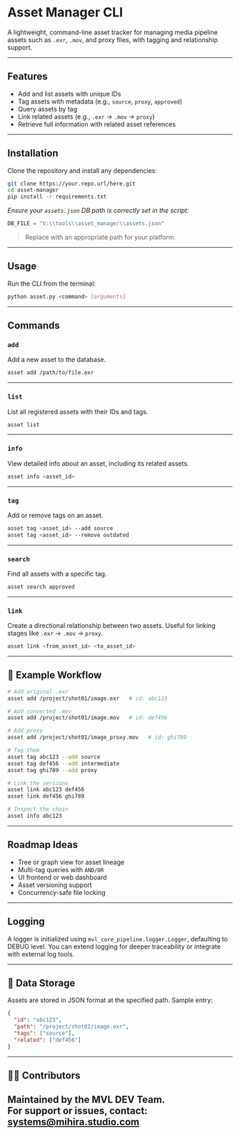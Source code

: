 # Asset Manager CLI

A lightweight, command-line asset tracker for managing media pipeline assets such as `.exr`, `.mov`, and proxy files, with tagging and relationship support.

---

## Features

- Add and list assets with unique IDs
- Tag assets with metadata (e.g., `source`, `proxy`, `approved`)
- Query assets by tag
- Link related assets (e.g., `.exr` → `.mov` → `proxy`)
- Retrieve full information with related asset references

---

##  Installation

Clone the repository and install any dependencies:

```bash
git clone https://your.repo.url/here.git
cd asset-manager
pip install -r requirements.txt
```

*Ensure your `assets.json` DB path is correctly set in the script:*

```python
DB_FILE = "V:\\tools\\asset_manager\\assets.json"
```

> Replace with an appropriate path for your platform.

---

##  Usage

Run the CLI from the terminal:

```bash
python asset.py <command> [arguments]
```

---

## Commands

### `add`

Add a new asset to the database.

```bash
asset add /path/to/file.exr
```

---

### `list`

List all registered assets with their IDs and tags.

```bash
asset list
```

---

### `info`

View detailed info about an asset, including its related assets.

```bash
asset info <asset_id>
```

---

### `tag`

Add or remove tags on an asset.

```bash
asset tag <asset_id> --add source
asset tag <asset_id> --remove outdated
```

---

### `search`

Find all assets with a specific tag.

```bash
asset search approved
```

---

### `link`

Create a directional relationship between two assets. Useful for linking stages like `.exr` → `.mov` → `proxy`.

```bash
asset link <from_asset_id> <to_asset_id>
```

---

## 🧪 Example Workflow

```bash
# Add original .exr
asset add /project/shot01/image.exr   # id: abc123

# Add converted .mov
asset add /project/shot01/image.mov   # id: def456

# Add proxy
asset add /project/shot01/image_proxy.mov   # id: ghi789

# Tag them
asset tag abc123 --add source
asset tag def456 --add intermediate
asset tag ghi789 --add proxy

# Link the versions
asset link abc123 def456
asset link def456 ghi789

# Inspect the chain
asset info abc123
```

---

## Roadmap Ideas

- Tree or graph view for asset lineage
- Multi-tag queries with `AND/OR`
- UI frontend or web dashboard
- Asset versioning support
- Concurrency-safe file locking

---

## Logging

A logger is initialized using `mvl_core_pipeline.logger.Logger`, defaulting to DEBUG level. You can extend logging for deeper traceability or integrate with external log tools.

---

## 📁 Data Storage

Assets are stored in JSON format at the specified path. Sample entry:

```json
{
  "id": "abc123",
  "path": "/project/shot01/image.exr",
  "tags": ["source"],
  "related": ["def456"]
}
```

---
## 🧑‍💻 Contributors

Maintained by the MVL DEV Team.\
For support or issues, contact: [systems@mihira.studio.com](mailto\:systems@mihira.studio.com)
---

